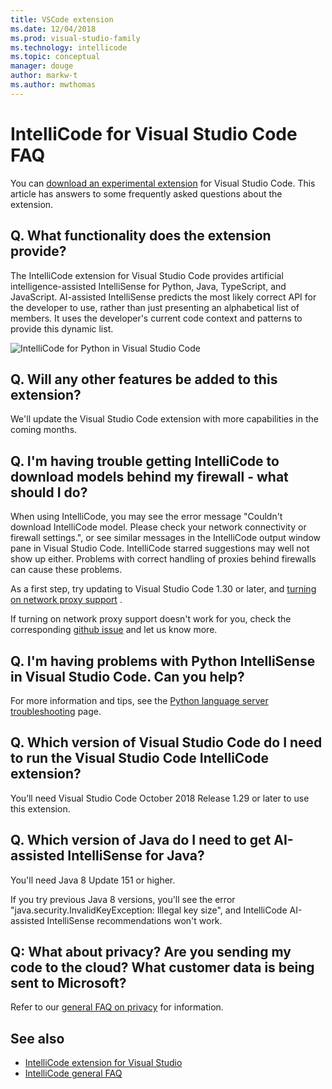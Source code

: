 ```yaml
---
title: VSCode extension
ms.date: 12/04/2018
ms.prod: visual-studio-family
ms.technology: intellicode
ms.topic: conceptual
manager: douge
author: markw-t
ms.author: mwthomas
---
```

# IntelliCode for Visual Studio Code FAQ

You can [download an experimental extension](https://go.microsoft.com/fwlink/?linkid=2006060) for Visual Studio Code. This article has answers to some frequently asked questions about the extension.

## Q. What functionality does the extension provide?

The IntelliCode extension for Visual Studio Code provides artificial intelligence-assisted IntelliSense for Python, Java, TypeScript, and JavaScript. AI-assisted IntelliSense predicts the most likely correct API for the developer to use, rather than just presenting an alphabetical list of members. It uses the developer's current code context and patterns to provide this dynamic list.

![IntelliCode for Python in Visual Studio Code](media/python-intellicode.gif)

## Q. Will any other features be added to this extension?

We'll update the Visual Studio Code extension with more capabilities in the coming months.

## Q. I'm having trouble getting IntelliCode to download models behind my firewall - what should I do?

When using IntelliCode, you may see the error message "Couldn't download IntelliCode model. Please check your network connectivity or firewall settings.", or see similar messages in the IntelliCode output window pane in Visual Studio Code. IntelliCode starred suggestions may well not show up either. Problems with correct handling of proxies behind firewalls can cause these problems.

As a first step, try updating to Visual Studio Code 1.30 or later, and [turning on network proxy support](https://code.visualstudio.com/updates/v1_30#_network-proxy-support-for-extensions) .

If turning on network proxy support doesn't work for you, check the corresponding [github issue](https://github.com/MicrosoftDocs/intellicode/issues/4) and let us know more.

## Q. I'm having problems with Python IntelliSense in Visual Studio Code. Can you help?

For more information and tips, see the [Python language server troubleshooting](https://github.com/Microsoft/vscode-python/issues/2177) page.

## Q. Which version of Visual Studio Code do I need to run the Visual Studio Code IntelliCode extension?

You’ll need Visual Studio Code October 2018 Release 1.29 or later to use this extension.

## Q. Which version of Java do I need to get AI-assisted IntelliSense for Java?

You'll need Java 8 Update 151 or higher.

If you try previous Java 8 versions, you'll see the error "java.security.InvalidKeyException: Illegal key size", and IntelliCode AI-assisted IntelliSense recommendations won't work.

## Q: What about privacy? Are you sending my code to the cloud? What customer data is being sent to Microsoft?

Refer to our [general FAQ on privacy](faq.md#-q-what-about-privacy-are-you-sending-my-code-to-the-cloud-what-customer-data-is-being-sent-to-microsoft) for information.

## See also

- [IntelliCode extension for Visual Studio](intellicode-visual-studio.md)
- [IntelliCode general FAQ](faq.md)
